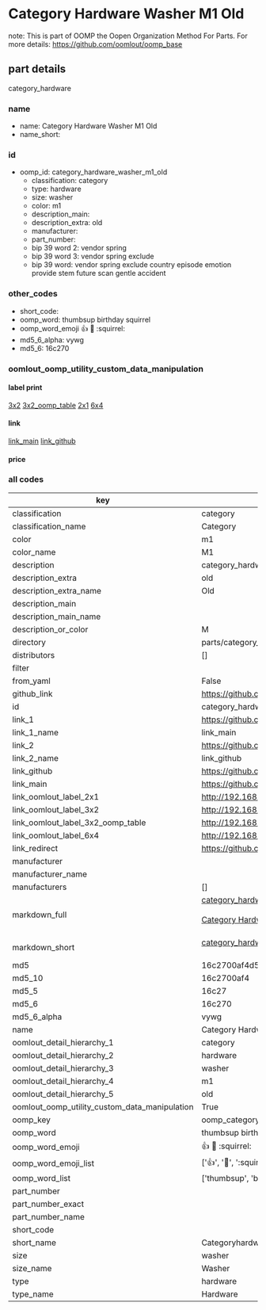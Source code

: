 # Category Hardware Washer M1 Old  

note: This is part of OOMP the Oopen Organization Method For Parts. For more details: https://github.com/oomlout/oomp_base

##  part details
  



category_hardware



### name
* name: Category Hardware Washer M1 Old
* name_short: 
### id
* oomp_id: category_hardware_washer_m1_old
  * classification: category
  * type: hardware
  * size: washer
  * color: m1
  * description_main: 
  * description_extra: old
  * manufacturer: 
  * part_number: 
  * bip 39 word 2: vendor spring
  * bip 39 word 3: vendor spring exclude
  * bip 39 word: vendor spring exclude country episode emotion provide stem future scan gentle accident

### other_codes
* short_code: 
* oomp_word: thumbsup birthday squirrel
* oomp_word_emoji :thumbsup: :birthday: :squirrel:
* md5_6_alpha: vywg
* md5_6: 16c270






### oomlout_oomp_utility_custom_data_manipulation
#### label print
[3x2](http://192.168.1.245:1112/?label=oomp%20vywg)
[3x2_oomp_table](http://192.168.1.108:1112/?label=oomp%20vywg)
[2x1](http://192.168.1.242:1112/?label=oomp%20vywg)
[6x4](http://192.168.1.55:1112/?label=oomp%20vywg)    

#### link

[link_main](https://github.com/oomlout/oomlout_oomp_version_1_messy/tree/main/parts/category_hardware_washer_m1_old) [link_github](https://github.com/oomlout/oomlout_oomp_version_1_messy/tree/main/parts/category_hardware_washer_m1_old)                             

#### price







### all codes 
| key | value |  
| --- | --- |  
| classification | category |  
| classification_name | Category |  
| color | m1 |  
| color_name | M1 |  
| description | category_hardware |  
| description_extra | old |  
| description_extra_name | Old |  
| description_main |  |  
| description_main_name |  |  
| description_or_color | M  |  
| directory | parts/category_hardware_washer_m1_old |  
| distributors | [] |  
| filter |  |  
| from_yaml | False |  
| github_link | https://github.com/oomlout/oomlout_oomp_part_src/tree/main/parts/category_hardware_washer_m1_old |  
| id | category_hardware_washer_m1_old |  
| link_1 | https://github.com/oomlout/oomlout_oomp_version_1_messy/tree/main/parts/category_hardware_washer_m1_old |  
| link_1_name | link_main |  
| link_2 | https://github.com/oomlout/oomlout_oomp_version_1_messy/tree/main/parts/category_hardware_washer_m1_old |  
| link_2_name | link_github |  
| link_github | https://github.com/oomlout/oomlout_oomp_version_1_messy/tree/main/parts/category_hardware_washer_m1_old |  
| link_main | https://github.com/oomlout/oomlout_oomp_version_1_messy/tree/main/parts/category_hardware_washer_m1_old |  
| link_oomlout_label_2x1 | http://192.168.1.242:1112/?label=oomp%20vywg |  
| link_oomlout_label_3x2 | http://192.168.1.245:1112/?label=oomp%20vywg |  
| link_oomlout_label_3x2_oomp_table | http://192.168.1.108:1112/?label=oomp%20vywg |  
| link_oomlout_label_6x4 | http://192.168.1.55:1112/?label=oomp%20vywg |  
| link_redirect | https://github.com/oomlout/oomlout_oomp_version_1_messy/tree/main/parts/category_hardware_washer_m1_old |  
| manufacturer |  |  
| manufacturer_name |  |  
| manufacturers | [] |  
| markdown_full | [category_hardware_washer_m1_old](none)<br>[](none)<br>[Category Hardware Washer M1 Old](none)<br><br> |  
| markdown_short | [category_hardware_washer_m1_old](none)<br><br> |  
| md5 | 16c2700af4d5559d2325f3109df4cf91 |  
| md5_10 | 16c2700af4 |  
| md5_5 | 16c27 |  
| md5_6 | 16c270 |  
| md5_6_alpha | vywg |  
| name | Category Hardware Washer M1 Old |  
| oomlout_detail_hierarchy_1 | category |  
| oomlout_detail_hierarchy_2 | hardware |  
| oomlout_detail_hierarchy_3 | washer |  
| oomlout_detail_hierarchy_4 | m1 |  
| oomlout_detail_hierarchy_5 | old |  
| oomlout_oomp_utility_custom_data_manipulation | True |  
| oomp_key | oomp_category_hardware_washer_m1_old |  
| oomp_word | thumbsup birthday squirrel |  
| oomp_word_emoji | :thumbsup: :birthday: :squirrel: |  
| oomp_word_emoji_list | [':thumbsup:', ':birthday:', ':squirrel:'] |  
| oomp_word_list | ['thumbsup', 'birthday', 'squirrel'] |  
| part_number |  |  
| part_number_exact |  |  
| part_number_name |  |  
| short_code |  |  
| short_name | Categoryhardware |  
| size | washer |  
| size_name | Washer |  
| type | hardware |  
| type_name | Hardware |  
